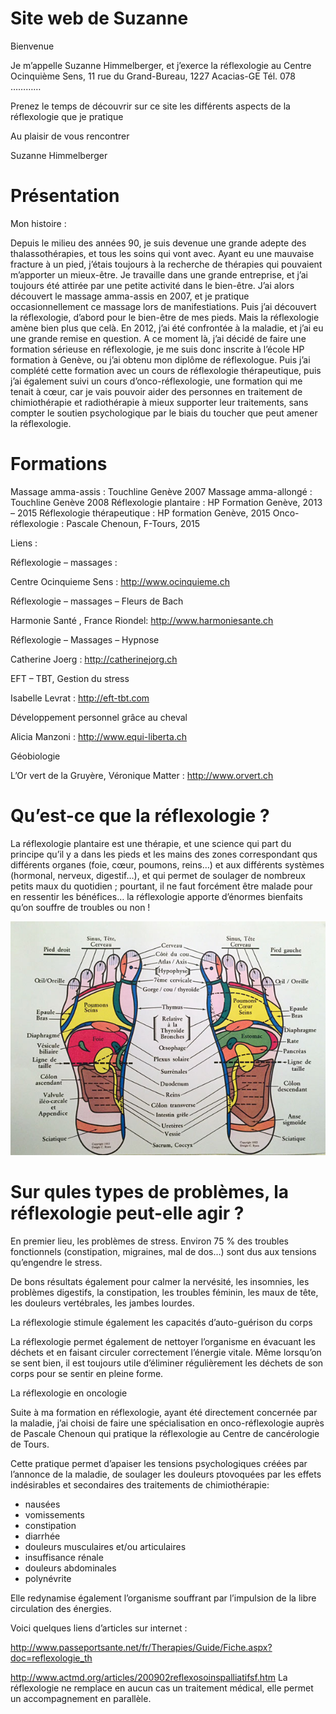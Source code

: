 
# Site web de Suzanne

Bienvenue

Je m’appelle Suzanne Himmelberger, et j’exerce la réflexologie au Centre Ocinquième Sens,  11 rue du Grand-Bureau, 1227 Acacias-GE
Tél. 078 …………

Prenez le temps de découvrir  sur ce site les différents aspects de la réflexologie que je pratique

Au plaisir de vous rencontrer

Suzanne Himmelberger


# Présentation

Mon histoire :

Depuis le milieu des années 90, je suis devenue une grande adepte des thalassothérapies, et tous les soins qui vont avec.
Ayant eu une mauvaise fracture à un pied, j’étais toujours à la recherche de thérapies qui pouvaient m’apporter un mieux-être.
Je travaille dans une grande entreprise, et j’ai toujours été attirée par une petite activité dans le bien-être.
J’ai alors découvert le massage amma-assis en 2007, et je pratique occasionnellement ce massage lors de manifestiations.
Puis j’ai découvert la réflexologie, d’abord pour le bien-être de mes pieds. Mais la réflexologie amène bien plus que celà.
En 2012, j’ai été confrontée à la maladie, et j’ai eu une grande remise en question. A ce moment là, j’ai décidé de faire une formation sérieuse en réflexologie, je me suis donc inscrite à l’école HP formation à Genève, ou j’ai obtenu mon diplôme de réflexologue.
Puis j’ai complété cette formation avec un cours de réflexologie thérapeutique, puis j’ai également suivi un cours d’onco-réflexologie, une formation qui me tenait à cœur, car je vais pouvoir aider des personnes en traitement de chimiothérapie et radiothérapie à mieux supporter leur traitements, sans compter le soutien psychologique par le biais du toucher que peut amener la réflexologie.



# Formations

Massage amma-assis :  Touchline  Genève 2007
Massage amma-allongé : Touchline Genève 2008
Réflexologie plantaire : HP Formation Genève, 2013 – 2015
Réflexologie thérapeutique : HP formation Genève, 2015
Onco-réflexologie : Pascale Chenoun, F-Tours, 2015









Liens :

Réflexologie – massages :

Centre Ocinquieme Sens  : <http://www.ocinquieme.ch>


Réflexologie – massages – Fleurs de Bach

Harmonie Santé , France Riondel: <http://www.harmoniesante.ch>


Réflexologie – Massages – Hypnose

Catherine Joerg : <http://catherinejorg.ch>


EFT – TBT, Gestion du stress

Isabelle Levrat : <http://eft-tbt.com>


Développement personnel grâce au cheval

Alicia Manzoni : <http://www.equi-liberta.ch>


Géobiologie

L’Or vert de la Gruyère, Véronique Matter : <http://www.orvert.ch>















# Qu’est-ce que la réflexologie ?

La réflexologie plantaire est une thérapie, et une science qui part du principe qu’il y a dans les pieds et les mains des zones correspondant qus différents organes (foie, cœur, poumons, reins…) et aux différents systèmes (hormonal, nerveux, digestif…), et qui permet de soulager de nombreux petits maux du quotidien ; pourtant, il ne faut forcément être malade pour en ressentir les bénéfices… la réflexologie apporte d’énormes bienfaits qu’on souffre de troubles ou non !


![](./images/pied.png)




# Sur qules types de problèmes, la réflexologie peut-elle agir ?


En premier lieu, les problèmes de stress. Environ 75 % des troubles fonctionnels (constipation, migraines, mal de dos…) sont dus aux tensions qu’engendre le stress.

De bons résultats également pour calmer la nervésité, les insomnies, les problèmes digestifs, la constipation, les troubles féminin, les maux de tête, les douleurs vertébrales,  les jambes lourdes.

La réflexologie stimule également les capacités d’auto-guérison du corps

La réflexologie permet également de nettoyer l’organisme en évacuant les déchets et en faisant circuler correctement l’énergie vitale. Même lorsqu’on se sent bien, il est toujours utile d’éliminer régulièrement les déchets de son corps pour se sentir en pleine forme.


La réflexologie en oncologie

Suite à ma formation en réflexologie, ayant été directement concernée par la maladie, j’ai choisi de faire une spécialisation en onco-réflexologie auprès de Pascale Chenoun qui pratique la réflexologie au Centre de cancérologie de Tours.

Cette pratique permet d’apaiser les tensions psychologiques créées par l’annonce de la maladie, de soulager les douleurs ptovoquées par les effets indésirables et secondaires des traitements de chimiothérapie:

- nausées
- vomissements
- constipation
- diarrhée
- douleurs musculaires et/ou articulaires
- insuffisance rénale
- douleurs abdominales
- polynévrite

Elle redynamise également l’organisme souffrant par l’impulsion de la libre circulation des énergies.


Voici quelques liens d’articles sur internet :


http://www.passeportsante.net/fr/Therapies/Guide/Fiche.aspx?doc=reflexologie_th

http://www.actmd.org/articles/200902reflexosoinspalliatifsf.htm
La réflexologie ne remplace en aucun cas un traitement médical, elle permet un accompagnement en parallèle.